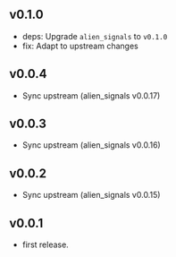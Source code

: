## v0.1.0

- deps: Upgrade `alien_signals` to `v0.1.0`
- fix: Adapt to upstream changes

## v0.0.4

- Sync upstream (alien_signals v0.0.17)

## v0.0.3

- Sync upstream (alien_signals v0.0.16)

## v0.0.2

- Sync upstream (alien_signals v0.0.15)

## v0.0.1

* first release.
